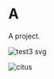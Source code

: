 # A

A project.

![test3 svg](https://cdn.rawgit.com/scriptype/A/master/test3.svg)

![citus](https://www.citusdata.com/assets/images/animated-citus-738243d8.svg)
